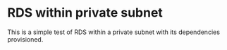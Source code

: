 # RDS within private subnet
This is a simple test of RDS within a private subnet with its dependencies provisioned.